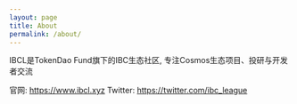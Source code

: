 ```yaml
---
layout: page
title: About
permalink: /about/
---
```



IBCL是TokenDao Fund旗下的IBC生态社区, 专注Cosmos生态项目、投研与开发者交流

官网: https://www.ibcl.xyz
Twitter: https://twitter.com/ibc_league 